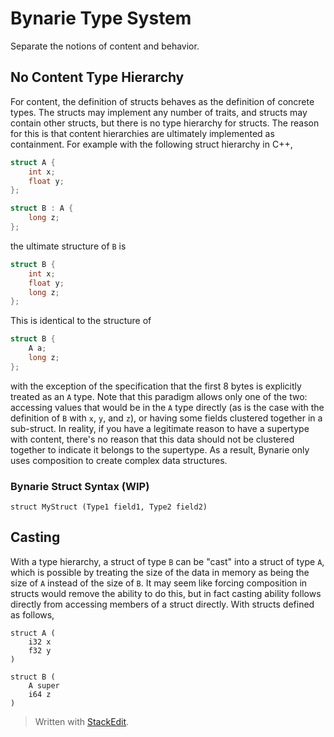 
# Bynarie Type System

Separate the notions of content and behavior.

## No Content Type Hierarchy

For content, the definition of structs behaves as the definition of concrete types. The structs may implement any number of traits, and structs may contain other structs, but there is no type hierarchy for structs. The reason for this is that content hierarchies are ultimately implemented as containment. For example with the following struct hierarchy in C++,
```c
struct A {
	int x;
	float y;
};

struct B : A {
	long z;
};
```
the ultimate structure of `B` is
```c
struct B {
	int x;
	float y;
	long z;
};
```
This is identical to the structure of
```c
struct B {
	A a;
	long z;
};
```
with the exception of the specification that the first 8 bytes is explicitly treated as an `A` type. Note that this paradigm allows only one of the two: accessing values that would be in the `A` type directly (as is the case with the definition of `B` with `x`, `y`, and `z`), or having some fields clustered together in a sub-struct. In reality, if you have a legitimate reason to have a supertype with content, there's no reason that this data should not be clustered together to indicate it belongs to the supertype. As a result, Bynarie only uses composition to create complex data structures.

### Bynarie Struct Syntax (WIP)
```
struct MyStruct (Type1 field1, Type2 field2)
```

## Casting

With a type hierarchy, a struct of type `B` can be "cast" into a struct of type `A`, which is possible by treating the size of the data in memory as being the size of `A` instead of the size of `B`. It may seem like forcing composition in structs would remove the ability to do this, but in fact casting ability  follows directly from accessing members of a struct directly. With structs defined as follows,
```
struct A (
	i32 x
	f32 y
)

struct B (
	A super
	i64 z
)
```

> Written with [StackEdit](https://stackedit.io/).
<!--stackedit_data:
eyJoaXN0b3J5IjpbOTgzMTA4NDU2LC0xNTQ1MzcwMTY5XX0=
-->